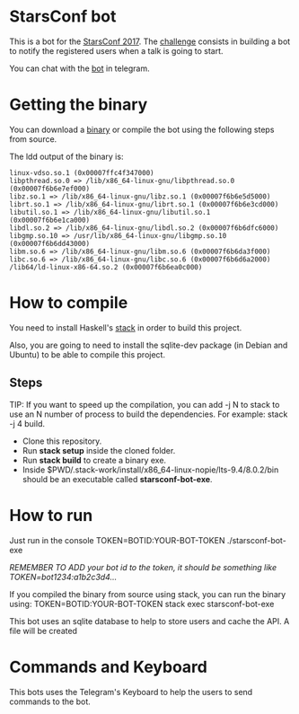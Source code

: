 # StarsConf bot

This is a bot for the [StarsConf 2017](www.starsconf.com). The
[challenge](https://medium.com/@SynapticSpa/construye-un-bot-para-la-starsconf-y-gana-una-entrada-d16cb0e24143)
consists in building a bot to notify the registered users when a talk is going
to start.


You can chat with the [bot](https://web.telegram.org/#/im?p=@StarsConfBot) in telegram.


# Getting the binary

You can download a
[binary](https://github.com/fgaray/starsconf-telegram-bot/releases/download/0.1/starsconf-bot-exe)
or compile the bot using the following steps from source.

The ldd output of the binary is:

    linux-vdso.so.1 (0x00007ffc4f347000)
    libpthread.so.0 => /lib/x86_64-linux-gnu/libpthread.so.0 (0x00007f6b6e7ef000)
    libz.so.1 => /lib/x86_64-linux-gnu/libz.so.1 (0x00007f6b6e5d5000)
    librt.so.1 => /lib/x86_64-linux-gnu/librt.so.1 (0x00007f6b6e3cd000)
    libutil.so.1 => /lib/x86_64-linux-gnu/libutil.so.1 (0x00007f6b6e1ca000)
    libdl.so.2 => /lib/x86_64-linux-gnu/libdl.so.2 (0x00007f6b6dfc6000)
    libgmp.so.10 => /usr/lib/x86_64-linux-gnu/libgmp.so.10 (0x00007f6b6dd43000)
    libm.so.6 => /lib/x86_64-linux-gnu/libm.so.6 (0x00007f6b6da3f000)
    libc.so.6 => /lib/x86_64-linux-gnu/libc.so.6 (0x00007f6b6d6a2000)
    /lib64/ld-linux-x86-64.so.2 (0x00007f6b6ea0c000)



# How to compile

You need to install Haskell's
[stack](https://docs.haskellstack.org/en/stable/README/#how-to-install) in order
to build this project.

Also, you are going to need to install the sqlite-dev package (in Debian and
Ubuntu) to be able to compile this project.

## Steps

TIP: If you want to speed up the compilation, you can add -j N to stack to use
an N number of process to build the dependencies. For example: stack -j 4 build.

* Clone this repository.
* Run **stack setup** inside the cloned folder.
* Run **stack build** to create a binary exe.
* Inside $PWD/.stack-work/install/x86_64-linux-nopie/lts-9.4/8.0.2/bin should be
  an executable called **starsconf-bot-exe**.

# How to run

Just run in the console TOKEN=BOTID:YOUR-BOT-TOKEN ./starsconf-bot-exe

*REMEMBER TO ADD your bot id to the token, it should be something like TOKEN=bot1234:a1b2c3d4...*

If you compiled the binary from source using stack, you can run the binary
using: TOKEN=BOTID:YOUR-BOT-TOKEN stack exec starsconf-bot-exe

This bot uses an sqlite database to help to store users and cache the API. A
file will be created 


# Commands and Keyboard

This bots uses the Telegram's Keyboard to help the users to send commands to the bot.

